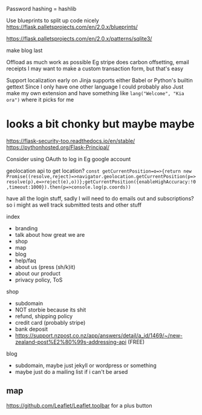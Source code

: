 Password hashing = hashlib

Use blueprints to split up code nicely
https://flask.palletsprojects.com/en/2.0.x/blueprints/

https://flask.palletsprojects.com/en/2.0.x/patterns/sqlite3/

make blog last

Offload as much work as possible
Eg stripe does carbon offsetting, email receipts
I may want to make a custom transaction form, but that's easy

Support localization early on
Jinja supports either Babel or Python's builtin gettext
Since I only have one other language I could probably also
Just make my own extension and have something like `lang("Welcome", "Kia ora")` where it picks for me

# looks a bit chonky but maybe maybe
https://flask-security-too.readthedocs.io/en/stable/
https://pythonhosted.org/Flask-Principal/

Consider using OAuth to log in
Eg google account


geolocation api to get location?
`const getCurrentPosition=o=>{return new Promise((resolve,reject)=>navigator.geolocation.getCurrentPosition(p=>resolve(p),e=>reject(e),o))};getCurrentPosition({enableHighAccuracy:!0,timeout:1000}).then(p=>console.log(p.coords))`

have all the login stuff, sadly
I will need to do emails out and subscriptions?
so i might as well track submitted tests and other stuff


index
- branding
- talk about how great we are
- shop
- map
- blog
- help/faq
- about us (press (sh/k)it)
- about our product
- privacy policy, ToS

shop
- subdomain
- NOT storbie because its shit
- refund, shipping policy
- credit card (probably stripe)
- bank deposit
- https://support.nzpost.co.nz/app/answers/detail/a_id/1469/~/new-zealand-post%E2%80%99s-addressing-api (FREE)

blog
- subdomain, maybe just jekyll or wordpress or something
- maybe just do a mailing list if i can't be arsed

map
- 


https://github.com/Leaflet/Leaflet.toolbar
for a plus button
